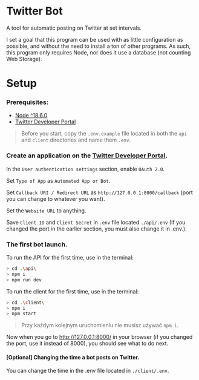 # Twitter Bot

A tool for automatic posting on Twitter at set intervals.

I set a goal that this program can be used with as little configuration as possible, and without the need to install a ton of other programs. As such, this program only requires Node, nor does it use a database (not counting Web Storage).

# Setup

### Prerequisites:

- [Node ^18.6.0](https://nodejs.org/)
- [Twitter Developer Portal](https://developer.twitter.com/)

> Before you start, copy the `.env.example` file located in both the `api` and `client` directories and name them `.env`.

### Create an application on the [Twitter Developer Portal](https://developer.twitter.com/).

In the `User authentication settings` section, enable `OAuth 2.0`.

Set `Type of App` as `Automated App or Bot`.

Set `Callback URI / Redirect URL` as `http://127.0.0.1:8000/callback` (port you can change to whatever you want).

Set the `Website URL` to anything.

Save `Client ID` and `Client Secret` in `.env` file located `./api/.env` (If you changed the port in the earlier section, you must also change it in .env.).

### The first bot launch.

To run the API for the first time, use in the terminal:

```sh
> cd .\api\
> npm i
> npm run dev
```

To run the client for the first time, use in the terminal:

```sh
> cd .\client\
> npm i
> npm start
```

> Przy każdym kolejnym uruchomieniu nie musisz używać `npm i`.

Now when you go to http://127.0.0.1:8000/ in your browser (if you changed the port, use it instead of 8000), you should see what to do next.

#### [Optional] Changing the time a bot posts on Twitter.

You can change the time in the .env file located in `./client/.env`.
